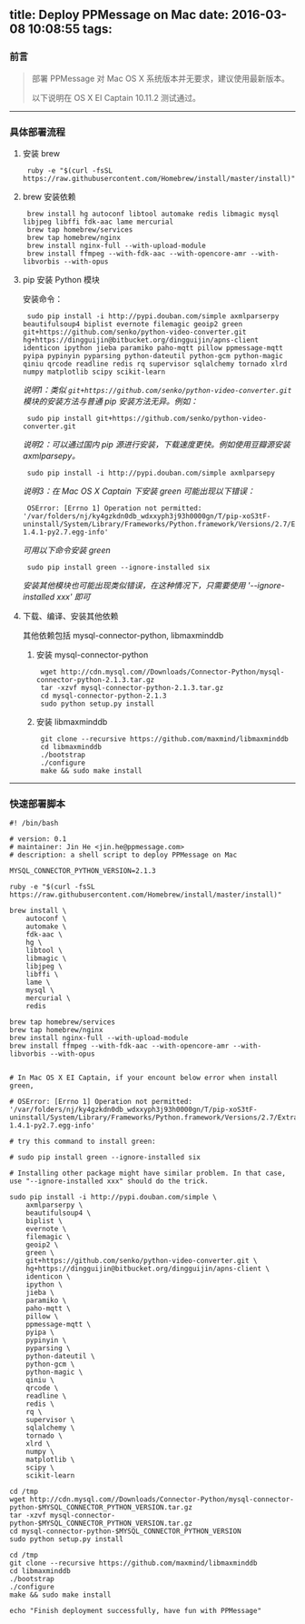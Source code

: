 title: Deploy PPMessage on Mac
date: 2016-03-08 10:08:55
tags:
---
### 前言
> 部署 PPMessage 对 Mac OS X 系统版本并无要求，建议使用最新版本。
>
> 以下说明在 OS X EI Captain 10.11.2 测试通过。

*** 

### 具体部署流程

1. 安装 brew
    
        ruby -e "$(curl -fsSL https://raw.githubusercontent.com/Homebrew/install/master/install)"

2. brew 安装依赖
        
        brew install hg autoconf libtool automake redis libmagic mysql libjpeg libffi fdk-aac lame mercurial
        brew tap homebrew/services
        brew tap homebrew/nginx
        brew install nginx-full --with-upload-module
        brew install ffmpeg --with-fdk-aac --with-opencore-amr --with-libvorbis --with-opus

3. pip 安装 Python 模块

    安装命令：
       
        sudo pip install -i http://pypi.douban.com/simple axmlparserpy beautifulsoup4 biplist evernote filemagic geoip2 green git+https://github.com/senko/python-video-converter.git hg+https://dingguijin@bitbucket.org/dingguijin/apns-client identicon ipython jieba paramiko paho-mqtt pillow ppmessage-mqtt pyipa pypinyin pyparsing python-dateutil python-gcm python-magic qiniu qrcode readline redis rq supervisor sqlalchemy tornado xlrd numpy matplotlib scipy scikit-learn
    
    *说明1：类似 `git+https://github.com/senko/python-video-converter.git` 模块的安装方法与普通 pip 安装方法无异。例如：*
       
        sudo pip install git+https://github.com/senko/python-video-converter.git
       
    *说明2：可以通过国内 pip 源进行安装，下载速度更快。例如使用豆瓣源安装 axmlparsepy。*
   
        sudo pip install -i http://pypi.douban.com/simple axmlparsepy
        
    *说明3：在 Mac OS X Captain 下安装 green 可能出现以下错误：*
            
        OSError: [Errno 1] Operation not permitted: '/var/folders/nj/ky4gzkdn0db_wdxxyph3j93h0000gn/T/pip-xoS3tF-uninstall/System/Library/Frameworks/Python.framework/Versions/2.7/Extras/lib/python/six-1.4.1-py2.7.egg-info'
    *可用以下命令安装 green*
        
        sudo pip install green --ignore-installed six
        
    *安装其他模块也可能出现类似错误，在这种情况下，只需要使用 '--ignore-installed xxx' 即可*
   
4. 下载、编译、安装其他依赖

    其他依赖包括 mysql-connector-python, libmaxminddb
    1. 安装 mysql-connector-python
        
            wget http://cdn.mysql.com//Downloads/Connector-Python/mysql-connector-python-2.1.3.tar.gz
            tar -xzvf mysql-connector-python-2.1.3.tar.gz
            cd mysql-connector-python-2.1.3
            sudo python setup.py install
    
    2. 安装 libmaxminddb
    
            git clone --recursive https://github.com/maxmind/libmaxminddb
            cd libmaxminddb
            ./bootstrap
            ./configure
            make && sudo make install

***

### 快速部署脚本

    #! /bin/bash

    # version: 0.1
    # maintainer: Jin He <jin.he@ppmessage.com>
    # description: a shell script to deploy PPMessage on Mac

    MYSQL_CONNECTOR_PYTHON_VERSION=2.1.3

    ruby -e "$(curl -fsSL https://raw.githubusercontent.com/Homebrew/install/master/install)"

    brew install \
        autoconf \
        automake \
        fdk-aac \
        hg \
        libtool \
        libmagic \
        libjpeg \
        libffi \
        lame \
        mysql \
        mercurial \
        redis
     
    brew tap homebrew/services
    brew tap homebrew/nginx
    brew install nginx-full --with-upload-module
    brew install ffmpeg --with-fdk-aac --with-opencore-amr --with-libvorbis --with-opus


    # In Mac OS X EI Captain, if your encount below error when install green,

    # OSError: [Errno 1] Operation not permitted: '/var/folders/nj/ky4gzkdn0db_wdxxyph3j93h0000gn/T/pip-xoS3tF-uninstall/System/Library/Frameworks/Python.framework/Versions/2.7/Extras/lib/python/six-1.4.1-py2.7.egg-info'

    # try this command to install green:

    # sudo pip install green --ignore-installed six

    # Installing other package might have similar problem. In that case, use "--ignore-installed xxx" should do the trick.

    sudo pip install -i http://pypi.douban.com/simple \
        axmlparserpy \
        beautifulsoup4 \
        biplist \
        evernote \
        filemagic \
        geoip2 \
        green \
        git+https://github.com/senko/python-video-converter.git \
        hg+https://dingguijin@bitbucket.org/dingguijin/apns-client \
        identicon \
        ipython \
        jieba \
        paramiko \
        paho-mqtt \
        pillow \
        ppmessage-mqtt \
        pyipa \
        pypinyin \
        pyparsing \
        python-dateutil \
        python-gcm \
        python-magic \
        qiniu \
        qrcode \
        readline \
        redis \
        rq \
        supervisor \
        sqlalchemy \
        tornado \
        xlrd \
        numpy \
        matplotlib \
        scipy \
        scikit-learn

    cd /tmp
    wget http://cdn.mysql.com//Downloads/Connector-Python/mysql-connector-python-$MYSQL_CONNECTOR_PYTHON_VERSION.tar.gz
    tar -xzvf mysql-connector-python-$MYSQL_CONNECTOR_PYTHON_VERSION.tar.gz
    cd mysql-connector-python-$MYSQL_CONNECTOR_PYTHON_VERSION
    sudo python setup.py install

    cd /tmp
    git clone --recursive https://github.com/maxmind/libmaxminddb
    cd libmaxminddb
    ./bootstrap
    ./configure
    make && sudo make install

    echo "Finish deployment successfully, have fun with PPMessage"
